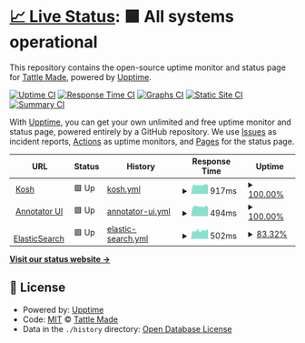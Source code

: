 # [📈 Live Status](https://tattle-made.github.io/status-page): <!--live status--> **🟩 All systems operational**

This repository contains the open-source uptime monitor and status page for [Tattle Made](http://tattle.co.in/), powered by [Upptime](https://github.com/upptime/upptime).

[![Uptime CI](https://github.com/tattle-made/status-page/workflows/Uptime%20CI/badge.svg)](https://github.com/tattle-made/status-page/actions?query=workflow%3A%22Uptime+CI%22)
[![Response Time CI](https://github.com/tattle-made/status-page/workflows/Response%20Time%20CI/badge.svg)](https://github.com/tattle-made/status-page/actions?query=workflow%3A%22Response+Time+CI%22)
[![Graphs CI](https://github.com/tattle-made/status-page/workflows/Graphs%20CI/badge.svg)](https://github.com/tattle-made/status-page/actions?query=workflow%3A%22Graphs+CI%22)
[![Static Site CI](https://github.com/tattle-made/status-page/workflows/Static%20Site%20CI/badge.svg)](https://github.com/tattle-made/status-page/actions?query=workflow%3A%22Static+Site+CI%22)
[![Summary CI](https://github.com/tattle-made/status-page/workflows/Summary%20CI/badge.svg)](https://github.com/tattle-made/status-page/actions?query=workflow%3A%22Summary+CI%22)

With [Upptime](https://upptime.js.org), you can get your own unlimited and free uptime monitor and status page, powered entirely by a GitHub repository. We use [Issues](https://github.com/tattle-made/status-page/issues) as incident reports, [Actions](https://github.com/tattle-made/status-page/actions) as uptime monitors, and [Pages](https://tattle-made.github.io/status-page) for the status page.

<!--start: status pages-->
<!-- This summary is generated by Upptime (https://github.com/upptime/upptime) -->
<!-- Do not edit this manually, your changes will be overwritten -->
<!-- prettier-ignore -->
| URL | Status | History | Response Time | Uptime |
| --- | ------ | ------- | ------------- | ------ |
| <img alt="" src="https://favicons.githubusercontent.com/kosh-server.tattle.co.in" height="13"> [Kosh](https://kosh-server.tattle.co.in/) | 🟩 Up | [kosh.yml](https://github.com/tattle-made/status-page/commits/HEAD/history/kosh.yml) | <details><summary><img alt="Response time graph" src="./graphs/kosh/response-time-week.png" height="20"> 917ms</summary><br><a href="https://tattle-made.github.io/status-page/history/kosh"><img alt="Response time 978" src="https://img.shields.io/endpoint?url=https%3A%2F%2Fraw.githubusercontent.com%2Ftattle-made%2Fstatus-page%2FHEAD%2Fapi%2Fkosh%2Fresponse-time.json"></a><br><a href="https://tattle-made.github.io/status-page/history/kosh"><img alt="24-hour response time 885" src="https://img.shields.io/endpoint?url=https%3A%2F%2Fraw.githubusercontent.com%2Ftattle-made%2Fstatus-page%2FHEAD%2Fapi%2Fkosh%2Fresponse-time-day.json"></a><br><a href="https://tattle-made.github.io/status-page/history/kosh"><img alt="7-day response time 917" src="https://img.shields.io/endpoint?url=https%3A%2F%2Fraw.githubusercontent.com%2Ftattle-made%2Fstatus-page%2FHEAD%2Fapi%2Fkosh%2Fresponse-time-week.json"></a><br><a href="https://tattle-made.github.io/status-page/history/kosh"><img alt="30-day response time 949" src="https://img.shields.io/endpoint?url=https%3A%2F%2Fraw.githubusercontent.com%2Ftattle-made%2Fstatus-page%2FHEAD%2Fapi%2Fkosh%2Fresponse-time-month.json"></a><br><a href="https://tattle-made.github.io/status-page/history/kosh"><img alt="1-year response time 978" src="https://img.shields.io/endpoint?url=https%3A%2F%2Fraw.githubusercontent.com%2Ftattle-made%2Fstatus-page%2FHEAD%2Fapi%2Fkosh%2Fresponse-time-year.json"></a></details> | <details><summary><a href="https://tattle-made.github.io/status-page/history/kosh">100.00%</a></summary><a href="https://tattle-made.github.io/status-page/history/kosh"><img alt="All-time uptime 99.02%" src="https://img.shields.io/endpoint?url=https%3A%2F%2Fraw.githubusercontent.com%2Ftattle-made%2Fstatus-page%2FHEAD%2Fapi%2Fkosh%2Fuptime.json"></a><br><a href="https://tattle-made.github.io/status-page/history/kosh"><img alt="24-hour uptime 100.00%" src="https://img.shields.io/endpoint?url=https%3A%2F%2Fraw.githubusercontent.com%2Ftattle-made%2Fstatus-page%2FHEAD%2Fapi%2Fkosh%2Fuptime-day.json"></a><br><a href="https://tattle-made.github.io/status-page/history/kosh"><img alt="7-day uptime 100.00%" src="https://img.shields.io/endpoint?url=https%3A%2F%2Fraw.githubusercontent.com%2Ftattle-made%2Fstatus-page%2FHEAD%2Fapi%2Fkosh%2Fuptime-week.json"></a><br><a href="https://tattle-made.github.io/status-page/history/kosh"><img alt="30-day uptime 100.00%" src="https://img.shields.io/endpoint?url=https%3A%2F%2Fraw.githubusercontent.com%2Ftattle-made%2Fstatus-page%2FHEAD%2Fapi%2Fkosh%2Fuptime-month.json"></a><br><a href="https://tattle-made.github.io/status-page/history/kosh"><img alt="1-year uptime 99.02%" src="https://img.shields.io/endpoint?url=https%3A%2F%2Fraw.githubusercontent.com%2Ftattle-made%2Fstatus-page%2FHEAD%2Fapi%2Fkosh%2Fuptime-year.json"></a></details>
| <img alt="" src="https://favicons.githubusercontent.com/ogbv-annotator.tattle.co.in" height="13"> [Annotator UI](http://ogbv-annotator.tattle.co.in/) | 🟩 Up | [annotator-ui.yml](https://github.com/tattle-made/status-page/commits/HEAD/history/annotator-ui.yml) | <details><summary><img alt="Response time graph" src="./graphs/annotator-ui/response-time-week.png" height="20"> 494ms</summary><br><a href="https://tattle-made.github.io/status-page/history/annotator-ui"><img alt="Response time 530" src="https://img.shields.io/endpoint?url=https%3A%2F%2Fraw.githubusercontent.com%2Ftattle-made%2Fstatus-page%2FHEAD%2Fapi%2Fannotator-ui%2Fresponse-time.json"></a><br><a href="https://tattle-made.github.io/status-page/history/annotator-ui"><img alt="24-hour response time 465" src="https://img.shields.io/endpoint?url=https%3A%2F%2Fraw.githubusercontent.com%2Ftattle-made%2Fstatus-page%2FHEAD%2Fapi%2Fannotator-ui%2Fresponse-time-day.json"></a><br><a href="https://tattle-made.github.io/status-page/history/annotator-ui"><img alt="7-day response time 494" src="https://img.shields.io/endpoint?url=https%3A%2F%2Fraw.githubusercontent.com%2Ftattle-made%2Fstatus-page%2FHEAD%2Fapi%2Fannotator-ui%2Fresponse-time-week.json"></a><br><a href="https://tattle-made.github.io/status-page/history/annotator-ui"><img alt="30-day response time 508" src="https://img.shields.io/endpoint?url=https%3A%2F%2Fraw.githubusercontent.com%2Ftattle-made%2Fstatus-page%2FHEAD%2Fapi%2Fannotator-ui%2Fresponse-time-month.json"></a><br><a href="https://tattle-made.github.io/status-page/history/annotator-ui"><img alt="1-year response time 530" src="https://img.shields.io/endpoint?url=https%3A%2F%2Fraw.githubusercontent.com%2Ftattle-made%2Fstatus-page%2FHEAD%2Fapi%2Fannotator-ui%2Fresponse-time-year.json"></a></details> | <details><summary><a href="https://tattle-made.github.io/status-page/history/annotator-ui">100.00%</a></summary><a href="https://tattle-made.github.io/status-page/history/annotator-ui"><img alt="All-time uptime 100.00%" src="https://img.shields.io/endpoint?url=https%3A%2F%2Fraw.githubusercontent.com%2Ftattle-made%2Fstatus-page%2FHEAD%2Fapi%2Fannotator-ui%2Fuptime.json"></a><br><a href="https://tattle-made.github.io/status-page/history/annotator-ui"><img alt="24-hour uptime 100.00%" src="https://img.shields.io/endpoint?url=https%3A%2F%2Fraw.githubusercontent.com%2Ftattle-made%2Fstatus-page%2FHEAD%2Fapi%2Fannotator-ui%2Fuptime-day.json"></a><br><a href="https://tattle-made.github.io/status-page/history/annotator-ui"><img alt="7-day uptime 100.00%" src="https://img.shields.io/endpoint?url=https%3A%2F%2Fraw.githubusercontent.com%2Ftattle-made%2Fstatus-page%2FHEAD%2Fapi%2Fannotator-ui%2Fuptime-week.json"></a><br><a href="https://tattle-made.github.io/status-page/history/annotator-ui"><img alt="30-day uptime 100.00%" src="https://img.shields.io/endpoint?url=https%3A%2F%2Fraw.githubusercontent.com%2Ftattle-made%2Fstatus-page%2FHEAD%2Fapi%2Fannotator-ui%2Fuptime-month.json"></a><br><a href="https://tattle-made.github.io/status-page/history/annotator-ui"><img alt="1-year uptime 100.00%" src="https://img.shields.io/endpoint?url=https%3A%2F%2Fraw.githubusercontent.com%2Ftattle-made%2Fstatus-page%2FHEAD%2Fapi%2Fannotator-ui%2Fuptime-year.json"></a></details>
| <img alt="" src="https://favicons.githubusercontent.com/13.234.125.86" height="13"> [ElasticSearch](http://13.234.125.86:9200) | 🟩 Up | [elastic-search.yml](https://github.com/tattle-made/status-page/commits/HEAD/history/elastic-search.yml) | <details><summary><img alt="Response time graph" src="./graphs/elastic-search/response-time-week.png" height="20"> 502ms</summary><br><a href="https://tattle-made.github.io/status-page/history/elastic-search"><img alt="Response time 511" src="https://img.shields.io/endpoint?url=https%3A%2F%2Fraw.githubusercontent.com%2Ftattle-made%2Fstatus-page%2FHEAD%2Fapi%2Felastic-search%2Fresponse-time.json"></a><br><a href="https://tattle-made.github.io/status-page/history/elastic-search"><img alt="24-hour response time 483" src="https://img.shields.io/endpoint?url=https%3A%2F%2Fraw.githubusercontent.com%2Ftattle-made%2Fstatus-page%2FHEAD%2Fapi%2Felastic-search%2Fresponse-time-day.json"></a><br><a href="https://tattle-made.github.io/status-page/history/elastic-search"><img alt="7-day response time 502" src="https://img.shields.io/endpoint?url=https%3A%2F%2Fraw.githubusercontent.com%2Ftattle-made%2Fstatus-page%2FHEAD%2Fapi%2Felastic-search%2Fresponse-time-week.json"></a><br><a href="https://tattle-made.github.io/status-page/history/elastic-search"><img alt="30-day response time 486" src="https://img.shields.io/endpoint?url=https%3A%2F%2Fraw.githubusercontent.com%2Ftattle-made%2Fstatus-page%2FHEAD%2Fapi%2Felastic-search%2Fresponse-time-month.json"></a><br><a href="https://tattle-made.github.io/status-page/history/elastic-search"><img alt="1-year response time 511" src="https://img.shields.io/endpoint?url=https%3A%2F%2Fraw.githubusercontent.com%2Ftattle-made%2Fstatus-page%2FHEAD%2Fapi%2Felastic-search%2Fresponse-time-year.json"></a></details> | <details><summary><a href="https://tattle-made.github.io/status-page/history/elastic-search">83.32%</a></summary><a href="https://tattle-made.github.io/status-page/history/elastic-search"><img alt="All-time uptime 94.82%" src="https://img.shields.io/endpoint?url=https%3A%2F%2Fraw.githubusercontent.com%2Ftattle-made%2Fstatus-page%2FHEAD%2Fapi%2Felastic-search%2Fuptime.json"></a><br><a href="https://tattle-made.github.io/status-page/history/elastic-search"><img alt="24-hour uptime 100.00%" src="https://img.shields.io/endpoint?url=https%3A%2F%2Fraw.githubusercontent.com%2Ftattle-made%2Fstatus-page%2FHEAD%2Fapi%2Felastic-search%2Fuptime-day.json"></a><br><a href="https://tattle-made.github.io/status-page/history/elastic-search"><img alt="7-day uptime 83.32%" src="https://img.shields.io/endpoint?url=https%3A%2F%2Fraw.githubusercontent.com%2Ftattle-made%2Fstatus-page%2FHEAD%2Fapi%2Felastic-search%2Fuptime-week.json"></a><br><a href="https://tattle-made.github.io/status-page/history/elastic-search"><img alt="30-day uptime 96.16%" src="https://img.shields.io/endpoint?url=https%3A%2F%2Fraw.githubusercontent.com%2Ftattle-made%2Fstatus-page%2FHEAD%2Fapi%2Felastic-search%2Fuptime-month.json"></a><br><a href="https://tattle-made.github.io/status-page/history/elastic-search"><img alt="1-year uptime 94.82%" src="https://img.shields.io/endpoint?url=https%3A%2F%2Fraw.githubusercontent.com%2Ftattle-made%2Fstatus-page%2FHEAD%2Fapi%2Felastic-search%2Fuptime-year.json"></a></details>

<!--end: status pages-->

[**Visit our status website →**](https://tattle-made.github.io/status-page)

## 📄 License

- Powered by: [Upptime](https://github.com/upptime/upptime)
- Code: [MIT](./LICENSE) © [Tattle Made](http://tattle.co.in/)
- Data in the `./history` directory: [Open Database License](https://opendatacommons.org/licenses/odbl/1-0/)
